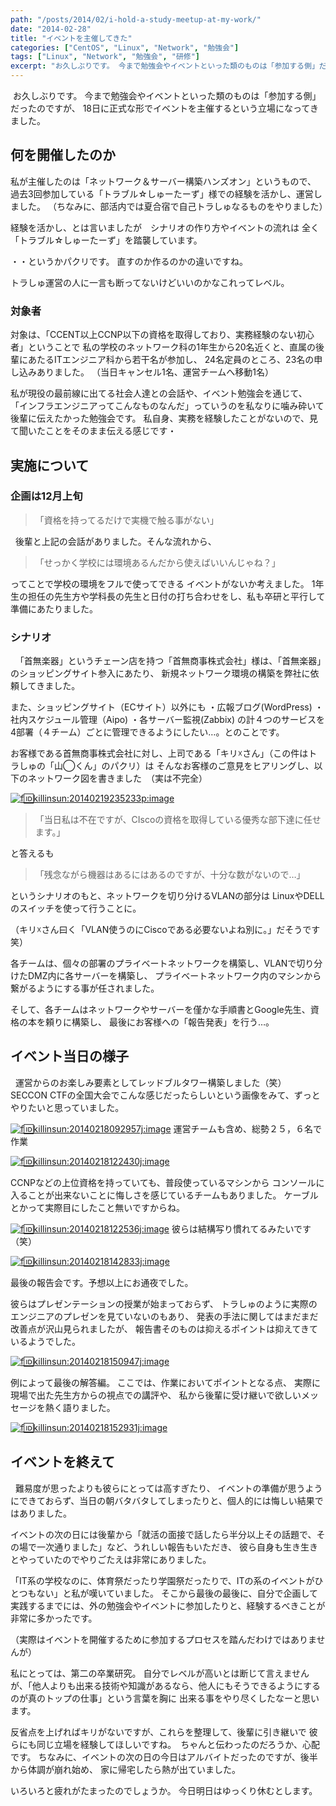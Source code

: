 ```yaml
---
path: "/posts/2014/02/i-hold-a-study-meetup-at-my-work/"
date: "2014-02-28"
title: "イベントを主催してきた"
categories: ["CentOS", "Linux", "Network", "勉強会"]
tags: ["Linux", "Network", "勉強会", "研修"]
excerpt: "お久しぶりです。 今まで勉強会やイベントといった類のものは「参加する側」だったのですが、 18日に正式な形でイベントを主催するという立場になってきまし..."
---
```


 お久しぶりです。 今まで勉強会やイベントといった類のものは「参加する側」だったのですが、 18日に正式な形でイベントを主催するという立場になってきました。 

## 何を開催したのか

私が主催したのは「ネットワーク＆サーバー構築ハンズオン」というもので、 過去3回参加している「トラブル☆しゅーたーず」様での経験を活かし、運営しました。 
（ちなみに、部活内では夏合宿で自己トラしゅなるものをやりました） 


経験を活かし、とは言いましたが　シナリオの作り方やイベントの流れは 全く「トラブル☆しゅーたーず」を踏襲しています。

・・というかパクリです。 直すのか作るのかの違いですね。

トラしゅ運営の人に一言も断ってないけどいいのかなこれってレベル。 

### 対象者
対象は、「CCENT以上CCNP以下の資格を取得しており、実務経験のない初心者」ということで 私の学校のネットワーク科の1年生から20名近くと、直属の後輩にあたるITエンジニア科から若干名が参加し、 24名定員のところ、23名の申し込みありました。
（当日キャンセル1名、運営チームへ移動1名） 

私が現役の最前線に出てる社会人達との会話や、イベント勉強会を通じて、 「インフラエンジニアってこんなものなんだ」っていうのを私なりに噛み砕いて後輩に伝えたかった勉強会です。 私自身、実務を経験したことがないので、見て聞いたことをそのまま伝える感じです・

## 実施について

### 企画は12月上旬

> 「資格を持ってるだけで実機で触る事がない」

  後輩と上記の会話がありました。そんな流れから、 

>「せっかく学校には環境あるんだから使えばいいんじゃね？」

ってことで学校の環境をフルで使ってできる イベントがないか考えました。 1年生の担任の先生方や学科長の先生と日付の打ち合わせをし、私も卒研と平行して準備にあたりました。

### シナリオ

  「首無楽器」というチェーン店を持つ「首無商事株式会社」様は、「首無楽器」のショッピングサイト参入にあたり、 新規ネットワーク環境の構築を弊社に依頼してきました。 

また、ショッピングサイト（ECサイト）以外にも ・広報ブログ(WordPress) ・社内スケジュール管理（Aipo) ・各サーバー監視(Zabbix) の計４つのサービスを4部署（４チーム）ごとに管理できるようにしたい…。とのことです。 

お客様である首無商事株式会社に対し、上司である「キリ☓さん」（この件はトラしゅの「山◯くん」のパクリ）は そんなお客様のご意見をヒアリングし、以下のネットワーク図を書きました　（実は不完全） 


[![f:id:killinsun:20140219235233p:image](https://cdn-ak.f.st-hatena.com/images/fotolife/k/killinsun/20140219/20140219235233.png "f:id:killinsun:20140219235233p:image")](http://f.hatena.ne.jp/killinsun/20140219235233) 

> 「当日私は不在ですが、CIscoの資格を取得している優秀な部下達に任せます。」 

と答えるも 

>「残念ながら機器はあるにはあるのですが、十分な数がないので…」 

というシナリオのもと、ネットワークを切り分けるVLANの部分は LinuxやDELLのスイッチを使って行うことに。 

（キリ☓さん曰く「VLAN使うのにCiscoである必要ないよね別に。」だそうです笑）

 各チームは、個々の部署のプライベートネットワークを構築し、VLANで切り分けたDMZ内に各サーバーを構築し、 プライベートネットワーク内のマシンから繋がるようにする事が任されました。 
 
 そして、各チームはネットワークやサーバーを僅かな手順書とGoogle先生、資格の本を頼りに構築し、 最後にお客様への「報告発表」を行う…。

## イベント当日の様子

  運営からのお楽しみ要素としてレッドブルタワー構築しました（笑） SECCON CTFの全国大会でこんな感じだったらしいという画像をみて、ずっとやりたいと思っていました。

[![f:id:killinsun:20140218092957j:image](https://cdn-ak.f.st-hatena.com/images/fotolife/k/killinsun/20140218/20140218092957.jpg "f:id:killinsun:20140218092957j:image")](http://f.hatena.ne.jp/killinsun/20140218092957) 運営チームも含め、総勢２５，６名で作業

[![f:id:killinsun:20140218122430j:image](https://cdn-ak.f.st-hatena.com/images/fotolife/k/killinsun/20140218/20140218122430.jpg "f:id:killinsun:20140218122430j:image")](http://f.hatena.ne.jp/killinsun/20140218122430) 

CCNPなどの上位資格を持っていても、普段使っているマシンから コンソールに入ることが出来ないことに悔しさを感じているチームもありました。 ケーブルとかって実際目にしたこと無いですからね。

[![f:id:killinsun:20140218122536j:image](https://cdn-ak.f.st-hatena.com/images/fotolife/k/killinsun/20140218/20140218122536.jpg "f:id:killinsun:20140218122536j:image")](http://f.hatena.ne.jp/killinsun/20140218122536) 
彼らは結構写り慣れてるみたいです（笑） 

[![f:id:killinsun:20140218142833j:image](https://cdn-ak.f.st-hatena.com/images/fotolife/k/killinsun/20140218/20140218142833.jpg "f:id:killinsun:20140218142833j:image")](http://f.hatena.ne.jp/killinsun/20140218142833) 

最後の報告会です。予想以上にお通夜でした。 

彼らはプレゼンテーションの授業が始まっておらず、 トラしゅのように実際のエンジニアのプレゼンを見ていないのもあり、 発表の手法に関してはまだまだ改善点が沢山見られましたが、 報告書そのものは抑えるポイントは抑えてきているようでした。 


[![f:id:killinsun:20140218150947j:image](https://cdn-ak.f.st-hatena.com/images/fotolife/k/killinsun/20140218/20140218150947.jpg "f:id:killinsun:20140218150947j:image")](http://f.hatena.ne.jp/killinsun/20140218150947) 

例によって最後の解答編。 ここでは、作業においてポイントとなる点、 実際に現場で出た先生方からの視点での講評や、 私から後輩に受け継いで欲しいメッセージを熱く語りました。 


[![f:id:killinsun:20140218152931j:image](https://cdn-ak.f.st-hatena.com/images/fotolife/k/killinsun/20140218/20140218152931.jpg "f:id:killinsun:20140218152931j:image")](http://f.hatena.ne.jp/killinsun/20140218152931)

## イベントを終えて

  難易度が思ったよりも彼らにとっては高すぎたり、 イベントの準備が思うようにできておらず、当日の朝バタバタしてしまったりと、個人的には悔しい結果ではありました。

イベントの次の日には後輩から「就活の面接で話したら半分以上その話題で、その場で一次通りました」など、うれしい報告もいただき、 彼ら自身も生き生きとやっていたのでやりごたえは非常にありました。 


「IT系の学校なのに、体育祭だったり学園祭だったりで、ITの系のイベントがひとつもない」と私が嘆いていました。 そこから最後の最後に、自分で企画して実践するまでには、外の勉強会やイベントに参加したりと、経験するべきことが非常に多かったです。 

（実際はイベントを開催するために参加するプロセスを踏んだわけではありませんが） 

私にとっては、第二の卒業研究。 自分でレベルが高いとは断じて言えませんが、「他人よりも出来る技術や知識があるなら、他人にもそうできるようにするのが真のトップの仕事」という言葉を胸に 出来る事をやり尽くしたなーと思います。 


反省点を上げればキリがないですが、これらを整理して、後輩に引き継いで 彼らにも同じ立場を経験してほしいですね。　ちゃんと伝わったのだろうか、心配です。 ちなみに、イベントの次の日の今日はアルバイトだったのですが、後半から体調が崩れ始め、 家に帰宅したら熱が出ていました。 


いろいろと疲れがたまったのでしょうか。 今日明日はゆっくり休むとします。